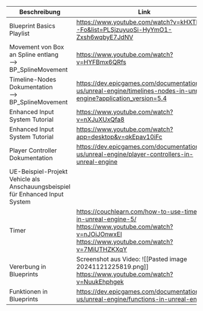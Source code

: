 
| **Beschreibung**                                                              | **Link**                                                                                                                                                   | **Datum**  | **Uhrzeit** | **Kommentar** |
| ----------------------------------------------------------------------------- | ---------------------------------------------------------------------------------------------------------------------------------------------------------- | ---------- | ----------- | ------------- |
| Blueprint Basics Playlist                                                     | https://www.youtube.com/watch?v=kHXTPr2--Fo&list=PLSjzuyuoSi-HyYmO1-Zxsh6wqbyE7JdNV                                                                        | 15.10.2024 | 23.05 Uhr   |               |
| Movement von Box an Spline entlang<br>--> BP_SplineMovement                   | https://www.youtube.com/watch?v=HYFBmx6QRfs                                                                                                                | 26.10.2024 | 15.38 Uhr   |               |
| Timeline-Nodes Dokumentation<br>--> BP_SplineMovement                         | https://dev.epicgames.com/documentation/en-us/unreal-engine/timelines-nodes-in-unreal-engine?application_version=5.4                                       | 27.10.2024 | 18.15 Uhr   |               |
| Enhanced Input System Tutorial                                                | https://www.youtube.com/watch?v=nXJuXUxQfa8                                                                                                                | 01.11.2024 | 12.42 Uhr   |               |
| Enhanced Input System Tutorial                                                | https://www.youtube.com/watch?app=desktop&v=qkEpav10iFc                                                                                                    | 01.11.2024 | 19.54 Uhr   |               |
| Player Controller Dokumentation                                               | https://dev.epicgames.com/documentation/en-us/unreal-engine/player-controllers-in-unreal-engine                                                            | 01.11.2024 | 19.55 Uhr   |               |
| UE-Beispiel-Projekt Vehicle als Anschauungsbeispiel für Enhanced Input System |                                                                                                                                                            |            |             |               |
| Timer                                                                         | https://couchlearn.com/how-to-use-timers-in-unreal-engine-5/<br>https://www.youtube.com/watch?v=nJOiJOnwxEI<br>https://www.youtube.com/watch?v=7MiUTHZKXqY | 10.11.2024 | 17.32 Uhr   |               |
| Vererbung in Blueprints                                                       | Screenshot aus Video: ![[Pasted image 20241121225819.png]]<br>https://www.youtube.com/watch?v=NuukEhphgek                                                  | 21.11.2024 | 22.59 Uhr   |               |
| Funktionen in Blueprints                                                      | https://dev.epicgames.com/documentation/en-us/unreal-engine/functions-in-unreal-engine                                                                     | 21.11.2024 | 23.15 Uhr   |               |

